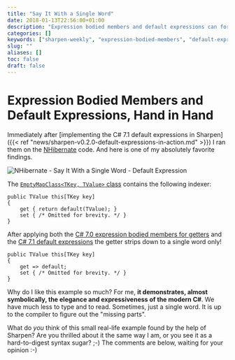```yaml
---
title: "Say It With a Single Word"
date: 2018-01-13T22:56:00+01:00
description: "Expression bodied members and default expressions can for sure shorten our code. Sometimes even to a single word only ;-)"
categories: []
keywords: ["sharpen-weekly", "expression-bodied-members", "default-expressions"]
slug: ""
aliases: []
toc: false
draft: false
---
```

# Expression Bodied Members and Default Expressions, Hand in Hand
Immediately after [implementing the C# 7.1 default expressions in Sharpen]({{< ref "news/sharpen-v0.2.0-default-expressions-in-action.md" >}}) I ran them on the [NHibernate](http://nhibernate.info/) code. And here is one of my absolutely favorite findings.

![NHibernate - Say It With a Single Word - Default Expression](/images/blog/say-it-with-a-single-word/sharpen-weekly-nhibernate-say-it-with-a-single-word.png)

The [`EmptyMapClass<TKey, TValue>` class](https://github.com/nhibernate/nhibernate-core/blob/3747daf1265f4802015dff5370f658586b2d51bb/src/NHibernate/Util/CollectionHelper.cs#L55) contains the following indexer:

    public TValue this[TKey key]
    {
        get { return default(TValue); }
        set { /* Omitted for brevity. */ }
    }

After applying both the [C# 7.0 expression bodied members for getters](https://docs.microsoft.com/en-us/dotnet/csharp/programming-guide/statements-expressions-operators/expression-bodied-members#property-get-statements) and the [C# 7.1 default expressions](https://docs.microsoft.com/en-us/dotnet/csharp/programming-guide/statements-expressions-operators/default-value-expressions) the getter strips down to a single word only!

    public TValue this[TKey key]
    {
        get => default;
        set { /* Omitted for brevity. */ }
    }

Why do I like this example so much? For me, **it demonstrates, almost symbolically, the elegance and expressiveness of the modern C#**. We have much less to type and to read. Sometimes, just a single word. It is up to the compiler to figure out the "missing parts".

What do *you* think of this small real-life example found by the help of Sharpen? Are you thrilled about it the same way I am, or you see it as a hard-to-digest syntax sugar? ;-) The comments are below, waiting for your opinion :-)